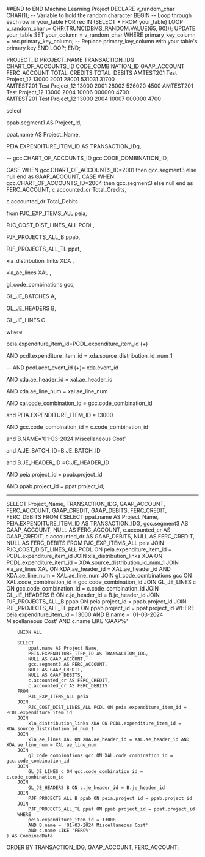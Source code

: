 ##END to END Machine Learning Project
DECLARE
   v_random_char CHAR(1); -- Variable to hold the random character
BEGIN
   -- Loop through each row in your_table
   FOR rec IN (SELECT * FROM your_table) LOOP
      v_random_char := CHR(TRUNC(DBMS_RANDOM.VALUE(65, 90)));
      UPDATE your_table
      SET your_column = v_random_char
      WHERE primary_key_column = rec.primary_key_column; -- Replace primary_key_column with your table's primary key
   END LOOP;
END;


PROJECT_ID	PROJECT_NAME	TRANSACTION_IDG	CHART_OF_ACCOUNTS_ID	CODE_COMBINATION_ID	GAAP_ACCOUNT	FERC_ACCOUNT	TOTAL_CREDITS	TOTAL_DEBITS
AMTEST201	Test Project_12	13000	2001	28001	531031		31700	
AMTEST201	Test Project_12	13000	2001	28002	526020			4500
AMTEST201	Test Project_12	13000	2004	10006		000000	4700	
AMTEST201	Test Project_12	13000	2004	10007		000000		4700




select
 
ppab.segment1 AS  Project_Id,
 
ppat.name AS Project_Name,
 
PEIA.EXPENDITURE_ITEM_ID AS TRANSACTION_IDg,
 
-- gcc.CHART_OF_ACCOUNTS_ID,gcc.CODE_COMBINATION_ID,
 
CASE WHEN gcc.CHART_OF_ACCOUNTS_ID=2001 then 
gcc.segment3   else null end as GAAP_ACCOUNT,
CASE WHEN gcc.CHART_OF_ACCOUNTS_ID=2004 then 
gcc.segment3   else null end as FERC_ACCOUNT,
c.accounted_cr Total_Credits,
 
c.accounted_dr Total_Debits
 
from PJC_EXP_ITEMS_ALL peia,
 
PJC_COST_DIST_LINES_ALL PCDL,
 
PJF_PROJECTS_ALL_B ppab,
 
PJF_PROJECTS_ALL_TL ppat,
 
xla_distribution_links XDA ,
 
xla_ae_lines XAL ,
 
gl_code_combinations gcc,
 
GL_JE_BATCHES A,
 
GL_JE_HEADERS B,
 
GL_JE_LINES C
 
where
 
peia.expenditure_item_id=PCDL.expenditure_item_id (+)
 
AND pcdl.expenditure_item_id = xda.source_distribution_id_num_1
 
-- AND pcdl.acct_event_id (+)= xda.event_id
 
AND xda.ae_header_id = xal.ae_header_id
 
AND xda.ae_line_num = xal.ae_line_num
 
AND xal.code_combination_id = gcc.code_combination_id
 
and PEIA.EXPENDITURE_ITEM_ID = 13000
 
AND gcc.code_combination_id = c.code_combination_id
 
and B.NAME='01-03-2024 Miscellaneous Cost'
 
and A.JE_BATCH_ID=B.JE_BATCH_ID
 
and B.JE_HEADER_ID =C.JE_HEADER_ID
 
AND peia.project_id = ppab.project_id
 
AND ppab.project_id = ppat.project_id;


-------------------------------

SELECT
    Project_Name,
    TRANSACTION_IDG,
    GAAP_ACCOUNT,
    FERC_ACCOUNT,
    GAAP_CREDIT,
    GAAP_DEBITS,
    FERC_CREDIT,
    FERC_DEBITS
FROM
    (
        SELECT
            ppat.name AS Project_Name,
            PEIA.EXPENDITURE_ITEM_ID AS TRANSACTION_IDG,
            gcc.segment3 AS GAAP_ACCOUNT,
            NULL AS FERC_ACCOUNT,
            c.accounted_cr AS GAAP_CREDIT,
            c.accounted_dr AS GAAP_DEBITS,
            NULL AS FERC_CREDIT,
            NULL AS FERC_DEBITS
        FROM
            PJC_EXP_ITEMS_ALL peia
        JOIN
            PJC_COST_DIST_LINES_ALL PCDL ON peia.expenditure_item_id = PCDL.expenditure_item_id
        JOIN
            xla_distribution_links XDA ON PCDL.expenditure_item_id = XDA.source_distribution_id_num_1
        JOIN
            xla_ae_lines XAL ON XDA.ae_header_id = XAL.ae_header_id AND XDA.ae_line_num = XAL.ae_line_num
        JOIN
            gl_code_combinations gcc ON XAL.code_combination_id = gcc.code_combination_id
        JOIN
            GL_JE_LINES c ON gcc.code_combination_id = c.code_combination_id
        JOIN
            GL_JE_HEADERS B ON c.je_header_id = B.je_header_id
        JOIN
            PJF_PROJECTS_ALL_B ppab ON peia.project_id = ppab.project_id
        JOIN
            PJF_PROJECTS_ALL_TL ppat ON ppab.project_id = ppat.project_id
        WHERE
            peia.expenditure_item_id = 13000
            AND B.name = '01-03-2024 Miscellaneous Cost'
            AND c.name LIKE 'GAAP%'

        UNION ALL

        SELECT
            ppat.name AS Project_Name,
            PEIA.EXPENDITURE_ITEM_ID AS TRANSACTION_IDG,
            NULL AS GAAP_ACCOUNT,
            gcc.segment3 AS FERC_ACCOUNT,
            NULL AS GAAP_CREDIT,
            NULL AS GAAP_DEBITS,
            c.accounted_cr AS FERC_CREDIT,
            c.accounted_dr AS FERC_DEBITS
        FROM
            PJC_EXP_ITEMS_ALL peia
        JOIN
            PJC_COST_DIST_LINES_ALL PCDL ON peia.expenditure_item_id = PCDL.expenditure_item_id
        JOIN
            xla_distribution_links XDA ON PCDL.expenditure_item_id = XDA.source_distribution_id_num_1
        JOIN
            xla_ae_lines XAL ON XDA.ae_header_id = XAL.ae_header_id AND XDA.ae_line_num = XAL.ae_line_num
        JOIN
            gl_code_combinations gcc ON XAL.code_combination_id = gcc.code_combination_id
        JOIN
            GL_JE_LINES c ON gcc.code_combination_id = c.code_combination_id
        JOIN
            GL_JE_HEADERS B ON c.je_header_id = B.je_header_id
        JOIN
            PJF_PROJECTS_ALL_B ppab ON peia.project_id = ppab.project_id
        JOIN
            PJF_PROJECTS_ALL_TL ppat ON ppab.project_id = ppat.project_id
        WHERE
            peia.expenditure_item_id = 13000
            AND B.name = '01-03-2024 Miscellaneous Cost'
            AND c.name LIKE 'FERC%'
    ) AS CombinedData
ORDER BY
    TRANSACTION_IDG, GAAP_ACCOUNT, FERC_ACCOUNT;

